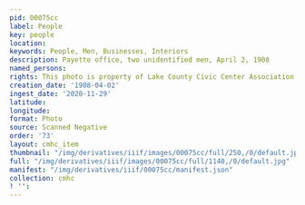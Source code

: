 ```yaml
---
pid: 00075cc
label: People
key: people
location: 
keywords: People, Men, Businesses, Interiors
description: Payette office, two unidentified men, April 2, 1908
named_persons: 
rights: This photo is property of Lake County Civic Center Association.
creation_date: '1908-04-02'
ingest_date: '2020-11-29'
latitude: 
longitude: 
format: Photo
source: Scanned Negative
order: '73'
layout: cmhc_item
thumbnail: "/img/derivatives/iiif/images/00075cc/full/250,/0/default.jpg"
full: "/img/derivatives/iiif/images/00075cc/full/1140,/0/default.jpg"
manifest: "/img/derivatives/iiif/00075cc/manifest.json"
collection: cmhc
! '': 
---
```

